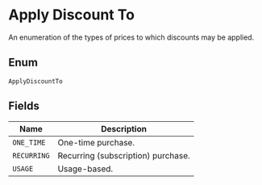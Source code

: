 # Apply Discount To

An enumeration of the types of prices to which discounts may be applied.

## Enum

`ApplyDiscountTo`

## Fields

| Name | Description |
|  --- | --- |
| `ONE_TIME` | One-time purchase. |
| `RECURRING` | Recurring (subscription) purchase. |
| `USAGE` | Usage-based. |
